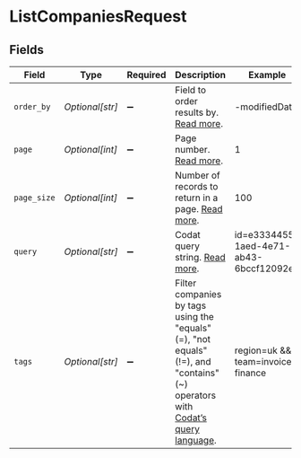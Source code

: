 # ListCompaniesRequest


## Fields

| Field                                                                                                                                                                         | Type                                                                                                                                                                          | Required                                                                                                                                                                      | Description                                                                                                                                                                   | Example                                                                                                                                                                       |
| ----------------------------------------------------------------------------------------------------------------------------------------------------------------------------- | ----------------------------------------------------------------------------------------------------------------------------------------------------------------------------- | ----------------------------------------------------------------------------------------------------------------------------------------------------------------------------- | ----------------------------------------------------------------------------------------------------------------------------------------------------------------------------- | ----------------------------------------------------------------------------------------------------------------------------------------------------------------------------- |
| `order_by`                                                                                                                                                                    | *Optional[str]*                                                                                                                                                               | :heavy_minus_sign:                                                                                                                                                            | Field to order results by. [Read more](https://docs.codat.io/using-the-api/ordering-results).                                                                                 | -modifiedDate                                                                                                                                                                 |
| `page`                                                                                                                                                                        | *Optional[int]*                                                                                                                                                               | :heavy_minus_sign:                                                                                                                                                            | Page number. [Read more](https://docs.codat.io/using-the-api/paging).                                                                                                         | 1                                                                                                                                                                             |
| `page_size`                                                                                                                                                                   | *Optional[int]*                                                                                                                                                               | :heavy_minus_sign:                                                                                                                                                            | Number of records to return in a page. [Read more](https://docs.codat.io/using-the-api/paging).                                                                               | 100                                                                                                                                                                           |
| `query`                                                                                                                                                                       | *Optional[str]*                                                                                                                                                               | :heavy_minus_sign:                                                                                                                                                            | Codat query string. [Read more](https://docs.codat.io/using-the-api/querying).                                                                                                | id=e3334455-1aed-4e71-ab43-6bccf12092ee                                                                                                                                       |
| `tags`                                                                                                                                                                        | *Optional[str]*                                                                                                                                                               | :heavy_minus_sign:                                                                                                                                                            | Filter companies by tags using the "equals" (=), "not equals" (!=), and "contains" (~) operators with [Codat’s query language](https://docs.codat.io/using-the-api/querying). | region=uk && team=invoice-finance                                                                                                                                             |